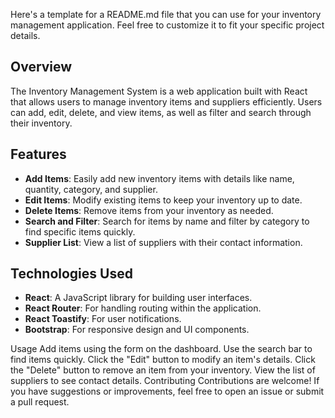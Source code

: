 
Here's a template for a README.md file that you can use for your inventory management application. Feel free to customize it to fit your specific project details.


## Overview

The Inventory Management System is a web application built with React that allows users to manage inventory items and suppliers efficiently. Users can add, edit, delete, and view items, as well as filter and search through their inventory.

## Features

- **Add Items**: Easily add new inventory items with details like name, quantity, category, and supplier.
- **Edit Items**: Modify existing items to keep your inventory up to date.
- **Delete Items**: Remove items from your inventory as needed.
- **Search and Filter**: Search for items by name and filter by category to find specific items quickly.
- **Supplier List**: View a list of suppliers with their contact information.

## Technologies Used

- **React**: A JavaScript library for building user interfaces.
- **React Router**: For handling routing within the application.
- **React Toastify**: For user notifications.
- **Bootstrap**: For responsive design and UI components.






Usage
Add items using the form on the dashboard.
Use the search bar to find items quickly.
Click the "Edit" button to modify an item's details.
Click the "Delete" button to remove an item from your inventory.
View the list of suppliers to see contact details.
Contributing
Contributions are welcome! If you have suggestions or improvements, feel free to open an issue or submit a pull request.